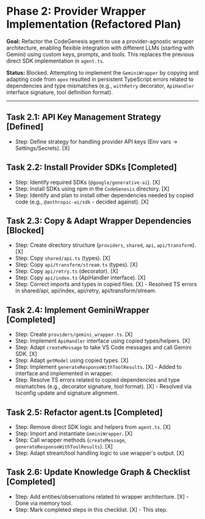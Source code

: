 # Phase 2: Provider Wrapper Implementation (Refactored Plan)

**Goal:** Refactor the CodeGenesis agent to use a provider-agnostic wrapper architecture, enabling flexible integration with different LLMs (starting with Gemini) using custom keys, prompts, and tools. This replaces the previous direct SDK implementation in `agent.ts`.

**Status:** Blocked. Attempting to implement the `GeminiWrapper` by copying and adapting code from `apex` resulted in persistent TypeScript errors related to dependencies and type mismatches (e.g., `withRetry` decorator, `ApiHandler` interface signature, tool definition format).

---

## Task 2.1: API Key Management Strategy [Defined]
- Step: Define strategy for handling provider API keys (Env vars -> Settings/Secrets). [X]

## Task 2.2: Install Provider SDKs [Completed]
- Step: Identify required SDKs (`@google/generative-ai`). [X]
- Step: Install SDKs using npm in the `CodeGenesis` directory. [X]
- Step: Identify and plan to install other dependencies needed by copied code (e.g., `@anthropic-ai/sdk` - decided against). [X]

## Task 2.3: Copy & Adapt Wrapper Dependencies [Blocked]
- Step: Create directory structure (`providers`, `shared`, `api`, `api/transform`). [X]
- Step: Copy `shared/api.ts` (types). [X]
- Step: Copy `api/transform/stream.ts` (types). [X]
- Step: Copy `api/retry.ts` (decorator). [X]
- Step: Copy `api/index.ts` (ApiHandler interface). [X]
- Step: Correct imports and types in copied files. [X] - Resolved TS errors in shared/api, api/index, api/retry, api/transform/stream.

## Task 2.4: Implement GeminiWrapper [Completed]
- Step: Create `providers/gemini_wrapper.ts`. [X]
- Step: Implement `ApiHandler` interface using copied types/helpers. [X]
- Step: Adapt `createMessage` to take VS Code messages and call Gemini SDK. [X]
- Step: Adapt `getModel` using copied types. [X]
- Step: Implement `generateResponseWithToolResults`. [X] - Added to interface and implemented in wrapper.
- Step: Resolve TS errors related to copied dependencies and type mismatches (e.g., decorator signature, tool format). [X] - Resolved via tsconfig update and signature alignment.

## Task 2.5: Refactor agent.ts [Completed]
- Step: Remove direct SDK logic and helpers from `agent.ts`. [X]
- Step: Import and instantiate `GeminiWrapper`. [X]
- Step: Call wrapper methods (`createMessage`, `generateResponseWithToolResults`). [X]
- Step: Adapt stream/tool handling logic to use wrapper's output. [X]

## Task 2.6: Update Knowledge Graph & Checklist [Completed]
- Step: Add entities/observations related to wrapper architecture. [X] - Done via memory tool.
- Step: Mark completed steps in this checklist. [X] - This step.

